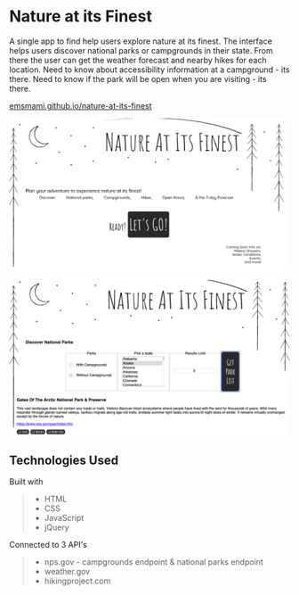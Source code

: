 # Nature at its Finest

A single app to find help users explore nature at its finest. The interface helps users discover national parks or campgrounds in their state. From there the user can get the weather forecast and nearby hikes for each location. Need to know about accessibility information at a campground - its there. Need to know if the park will be open when you are visiting - its there.  

[emsmami.github.io/nature-at-its-finest](https://emsmami.github.io/nature-at-its-finest)

![Landing Page](screenshots/landing-page.png)

![Seach Screen with Results](screenshots/search-screen.png)





## Technologies Used

Built with
> * HTML
> * CSS
> * JavaScript
> * jQuery


Connected to 3 API's
 > * nps.gov - campgrounds endpoint & national parks endpoint
 > * weather.gov
 > * hikingproject.com

